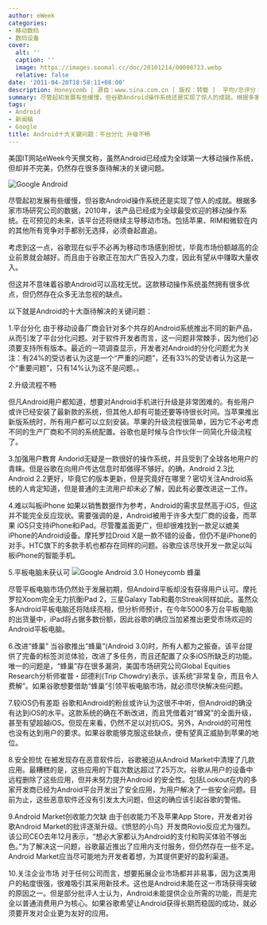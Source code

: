 ```yaml
---
author: eWeek
categories:
- 移动数码
- 数码设备
cover:
  alt: ''
  caption: ''
  image: https://images.soomal.cc/doc/20101214/00008723.webp
  relative: false
date: '2011-04-20T18:58:11+08:00'
description: Honeycomb | 源自：www.sina.com.cn | 版权：转载 |  平均/总评分：10.00/10
summary: 尽管起初发展有些缓慢，但谷歌Android操作系统还是实现了惊人的成就。根据多家市场研究公司的数据，2010年，该产品已经成为全球最受欢迎的移动操作系统。但这并不意味着谷歌Android可以高枕无忧。这款移动操作系统虽然拥有很多优点，但仍然存在众多无法忽视的缺点。以下就是Android的十大亟待解决的关键问题……
tags:
- Android
- 新闻稿
- Google
title: Android十大关键问题：平台分化 升级不畅
---
```


美国IT网站eWeek今天撰文称，虽然Android已经成为全球第一大移动操作系统，但却并不完美，仍然存在很多亟待解决的关键问题。

![Google Android](https://images.soomal.cc/doc/20101214/00008723.webp)




尽管起初发展有些缓慢，但谷歌Android操作系统还是实现了惊人的成就。根据多家市场研究公司的数据，2010年，该产品已经成为全球最受欢迎的移动操作系统。在可预见的未来，该平台还将继续主导移动市场。包括苹果、RIM和微软在内的其他所有竞争对手都别无选择，必须奋起直追。

考虑到这一点，谷歌现在似乎不必再为移动市场感到担忧，毕竟市场份额越高的企业前景就会越好。而且由于谷歌正在加大广告投入力度，因此有望从中赚取大量收入。

但这并不意味着谷歌Android可以高枕无忧。这款移动操作系统虽然拥有很多优点，但仍然存在众多无法忽视的缺点。

以下就是Android的十大亟待解决的关键问题：

1.平台分化
由于移动设备厂商会针对多个共存的Android系统推出不同的新产品，从而引发了平台分化问题。对于软件开发者而言，这一问题非常棘手，因为他们必须要支持所有版本。最近的一项调查显示，开发者对Android的分化问题尤为关注：有24%的受访者认为这是一个“严重的问题”，还有33%的受访者认为这是一个“重要问题”，只有14%认为这不是问题。。

2.升级流程不畅

但凡Android用户都知道，想要对Android手机进行升级是非常困难的。有些用户或许已经安装了最新款的系统，但其他人却有可能还要等待很长时间。当苹果推出新版系统时，所有用户都可以立刻安装。苹果的升级流程很简单，因为它不必考虑不同的生产厂商和不同的系统配置。谷歌也是时候与合作伙伴一同简化升级流程了。

3.加强用户教育
Andorid无疑是一款很好的操作系统，并且受到了全球各地用户的青睐。但是谷歌在向用户传达信息时却做得不够好。的确，Android 2.3比Android 2.2更好，毕竟它的版本更新，但是究竟好在哪里？密切关注Android系统的人肯定知道，但是普通的主流用户却未必了解，因此有必要改进这一工作。

4.难以叫板iPhone
如果以销售数据作为参考，Android的需求显然高于iOS，但这并不能完全反应现状。需要强调的是，Android被用于许多大型厂商的设备，而苹果 iOS只支持iPhone和iPad。尽管覆盖面更广，但却很难找到一款足以媲美iPhone的Android设备。摩托罗拉Droid X是一款不错的设备，但仍不是iPhone的对手。HTC旗下的多款手机也都存在同样的问题。谷歌应该尽快开发一款足以叫板iPhone的智能手机。

5.平板电脑未获认可
![Google Android 3.0 Honeycomb 蜂巢](https://images.soomal.cc/doc/20110307/00009492.webp)




尽管平板电脑市场仍然处于发展初期，但Andoird平板却没有获得用户认可。摩托罗拉Xoom完全无力抗衡iPad 2，三星Galaxy Tab和戴尔Streak同样如此。虽然众多Android平板电脑还将陆续亮相，但分析师预计，在今年5000多万台平板电脑的出货量中，iPad将占据多数份额，因此谷歌的确应当加紧推出更受市场欢迎的Android平板电脑。

6.改进“蜂巢”
当谷歌推出“蜂巢”(Android 3.0)时，所有人都为之振奋。该平台提供了完备的标签浏览体验，改进了多任务，而且还配置了众多iOS所缺乏的功能。唯一的问题是，“蜂巢”存在很多漏洞，美国市场研究公司Global Equities Research分析师崔普・邱德利(Trip Chowdry)表示，该系统“非常复杂，而且令人费解”。如果谷歌想要借助“蜂巢”引领平板电脑市场，就必须尽快解决些问题。

7.较iOS仍有差距
谷歌和Android的粉丝或许认为这很不中听，但Android的确没有达到iOS的水平。这款系统的确在不断改进，而且凭借着对“蜂窝”的全面升级，甚至有望超越iOS。但现在来看，仍然不足以对抗iOS。另外，Android的可用性也没有达到用户的要求。如果谷歌能够克服这些缺点，便有望真正威胁到苹果的地位。

8.安全担忧
在被发现存在恶意软件后，谷歌被迫从Android Market中清理了几款应用。最糟糕的是，这些应用的下载次数达超过了25万次。谷歌从用户的设备中远程删除了这些应用，但并未努力提升Android 的安全性。包括Lookout在内的多家开发商已经为Android平台开发出了安全应用，为用户解决了一些安全问题。目前为止，这些恶意软件还没有引发太大问题，但这的确应该引起谷歌的警惕。

9.Android Market创收能力欠缺
由于创收能力不及苹果App Store，开发者对谷歌Android Market的批评逐渐升级。《愤怒的小鸟》开发商Rovio反应尤为强烈。该公司CEO去年12月表示，“想必大家都认为Android的支付和购买体验不够出色。”为了解决这一问题，谷歌最近推出了应用内支付服务，但仍然存在一些不足。Android Market应当尽可能地为开发者着想，为其提供更好的盈利渠道。

10.关注企业市场
对于任何公司而言，想要拓展企业市场都并非易事，因为这类用户的粘度很强，很难吸引其采用新技术。这也是Android未能在这一市场获得突破的原因之一。但是部分批评人士认为，Android未能提供企业所需的功能，而是完全以普通消费用户为核心。如果谷歌希望让Android获得长期而稳固的成功，就必须要开发对企业更为友好的应用。